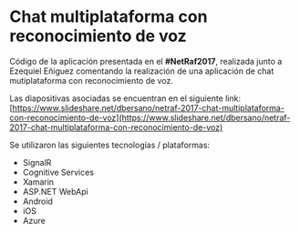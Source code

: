 # Chat multiplataforma con reconocimiento de voz

Código de la aplicación presentada en el **#NetRaf2017**, realizada junto a Ezequiel Eñiguez comentando la realización de una aplicación de chat mutiplataforma con reconocimiento de voz. 

Las diapositivas asociadas se encuentran en el siguiente link: [https://www.slideshare.net/dbersano/netraf-2017-chat-multiplataforma-con-reconocimiento-de-voz](https://www.slideshare.net/dbersano/netraf-2017-chat-multiplataforma-con-reconocimiento-de-voz)

Se utilizaron las siguientes tecnologías / plataformas: 
- SignalR 
- Cognitive Services 
- Xamarin 
- ASP.NET WebApi 
- Android 
- iOS 
- Azure